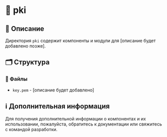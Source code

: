 # 📁 pki

## 📝 Описание
Директория `pki` содержит компоненты и модули для [описание будет добавлено позже].

## 🗂️ Структура

### 📄 Файлы

- `key.pem` - [описание будет добавлено]

## ℹ️ Дополнительная информация

Для получения дополнительной информации о компонентах и их использовании, пожалуйста, обратитесь к документации или свяжитесь с командой разработки.
